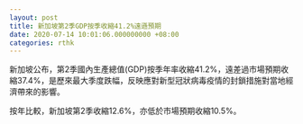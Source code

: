 ```yaml
---
layout: post
title: 新加坡第2季GDP按季收縮41.2%遠遜預期
date: 2020-07-14 10:01:06.000000000 +08:00
categories: rthk
---
```


新加坡公布，第2季國內生產總值(GDP)按季年率收縮41.2%，遠差過市場預期收縮37.4%，是歷來最大季度跌幅，反映應對新型冠狀病毒疫情的封鎖措施對當地經濟帶來的影響。

按年比較，新加坡第2季收縮12.6%，亦低於市場預期收縮10.5%。
